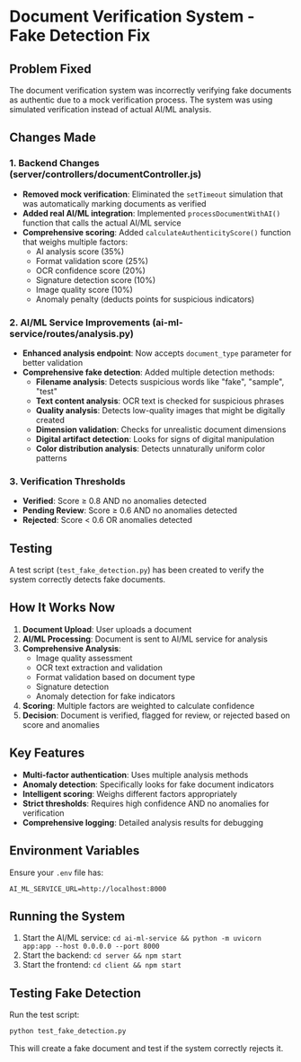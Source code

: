 # Document Verification System - Fake Detection Fix

## Problem Fixed

The document verification system was incorrectly verifying fake documents as authentic due to a mock verification process. The system was using simulated verification instead of actual AI/ML analysis.

## Changes Made

### 1. Backend Changes (server/controllers/documentController.js)

- **Removed mock verification**: Eliminated the `setTimeout` simulation that was automatically marking documents as verified
- **Added real AI/ML integration**: Implemented `processDocumentWithAI()` function that calls the actual AI/ML service
- **Comprehensive scoring**: Added `calculateAuthenticityScore()` function that weighs multiple factors:
  - AI analysis score (35%)
  - Format validation score (25%)
  - OCR confidence score (20%)
  - Signature detection score (10%)
  - Image quality score (10%)
  - Anomaly penalty (deducts points for suspicious indicators)

### 2. AI/ML Service Improvements (ai-ml-service/routes/analysis.py)

- **Enhanced analysis endpoint**: Now accepts `document_type` parameter for better validation
- **Comprehensive fake detection**: Added multiple detection methods:
  - **Filename analysis**: Detects suspicious words like "fake", "sample", "test"
  - **Text content analysis**: OCR text is checked for suspicious phrases
  - **Quality analysis**: Detects low-quality images that might be digitally created
  - **Dimension validation**: Checks for unrealistic document dimensions
  - **Digital artifact detection**: Looks for signs of digital manipulation
  - **Color distribution analysis**: Detects unnaturally uniform color patterns

### 3. Verification Thresholds

- **Verified**: Score ≥ 0.8 AND no anomalies detected
- **Pending Review**: Score ≥ 0.6 AND no anomalies detected
- **Rejected**: Score < 0.6 OR anomalies detected

## Testing

A test script (`test_fake_detection.py`) has been created to verify the system correctly detects fake documents.

## How It Works Now

1. **Document Upload**: User uploads a document
2. **AI/ML Processing**: Document is sent to AI/ML service for analysis
3. **Comprehensive Analysis**: 
   - Image quality assessment
   - OCR text extraction and validation
   - Format validation based on document type
   - Signature detection
   - Anomaly detection for fake indicators
4. **Scoring**: Multiple factors are weighted to calculate confidence
5. **Decision**: Document is verified, flagged for review, or rejected based on score and anomalies

## Key Features

- **Multi-factor authentication**: Uses multiple analysis methods
- **Anomaly detection**: Specifically looks for fake document indicators
- **Intelligent scoring**: Weighs different factors appropriately
- **Strict thresholds**: Requires high confidence AND no anomalies for verification
- **Comprehensive logging**: Detailed analysis results for debugging

## Environment Variables

Ensure your `.env` file has:
```
AI_ML_SERVICE_URL=http://localhost:8000
```

## Running the System

1. Start the AI/ML service: `cd ai-ml-service && python -m uvicorn app:app --host 0.0.0.0 --port 8000`
2. Start the backend: `cd server && npm start`
3. Start the frontend: `cd client && npm start`

## Testing Fake Detection

Run the test script:
```bash
python test_fake_detection.py
```

This will create a fake document and test if the system correctly rejects it.
